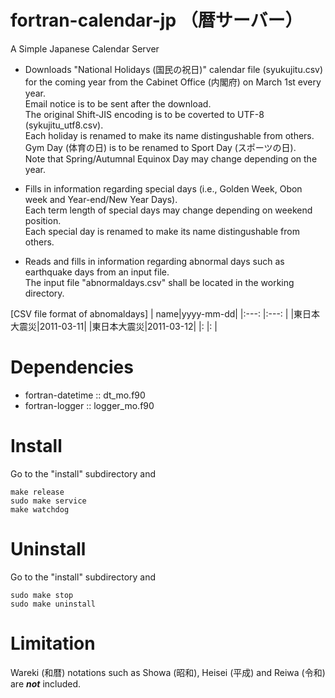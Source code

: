 # fortran-calendar-jp （暦サーバー）

A Simple Japanese Calendar Server

- Downloads "National Holidays (国民の祝日)" calendar file (syukujitu.csv) 
 for the coming year from the Cabinet Office (内閣府) on March 1st every year.\
 Email notice is to be sent after the download.\
 The original Shift-JIS encoding is to be coverted to UTF-8 (sykujitu_utf8.csv).\
 Each holiday is renamed to make its name distingushable from others.\
 Gym Day (体育の日) is to be renamed to Sport Day (スポーツの日).\
 Note that Spring/Autumnal Equinox Day may change depending on the year.

- Fills in information regarding special days (i.e., Golden Week, Obon week and Year-end/New Year Days).\
 Each term length of special days may change depending on weekend position.\
 Each special day is renamed to make its name distingushable from others.

- Reads and fills in information regarding abnormal days such as earthquake days from an input file.\
 The input file "abnormaldays.csv" shall be located in the working directory. 

[CSV file format of abnomaldays]
 |        name|yyyy-mm-dd|
 |:---:       |:---:     |
 |東日本大震災|2011-03-11|
 |東日本大震災|2011-03-12|
 |:           |:         |

# Dependencies

- fortran-datetime :: dt_mo.f90
- fortran-logger :: logger_mo.f90

# Install

Go to the "install" subdirectory and 

```
make release
sudo make service 
make watchdog
```

# Uninstall

Go to the "install" subdirectory and 

```
sudo make stop 
sudo make uninstall 
```

# Limitation

Wareki (和暦) notations such as Showa (昭和), Heisei (平成) and Reiwa (令和) are ***not*** included.
